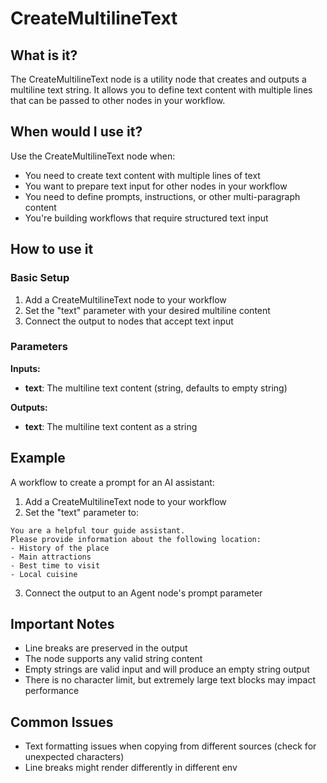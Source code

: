 # CreateMultilineText

## What is it?

The CreateMultilineText node is a utility node that creates and outputs a multiline text string. It allows you to define text content with multiple lines that can be passed to other nodes in your workflow.

## When would I use it?

Use the CreateMultilineText node when:

- You need to create text content with multiple lines of text
- You want to prepare text input for other nodes in your workflow
- You need to define prompts, instructions, or other multi-paragraph content
- You're building workflows that require structured text input

## How to use it

### Basic Setup

1. Add a CreateMultilineText node to your workflow
2. Set the "text" parameter with your desired multiline content
3. Connect the output to nodes that accept text input

### Parameters

**Inputs:**
- **text**: The multiline text content (string, defaults to empty string)

**Outputs:**
- **text**: The multiline text content as a string

## Example

A workflow to create a prompt for an AI assistant:

1. Add a CreateMultilineText node to your workflow
2. Set the "text" parameter to:
```
You are a helpful tour guide assistant.
Please provide information about the following location:
- History of the place
- Main attractions
- Best time to visit
- Local cuisine
```
3. Connect the output to an Agent node's prompt parameter

## Important Notes

- Line breaks are preserved in the output
- The node supports any valid string content
- Empty strings are valid input and will produce an empty string output
- There is no character limit, but extremely large text blocks may impact performance

## Common Issues

- Text formatting issues when copying from different sources (check for unexpected characters)
- Line breaks might render differently in different env